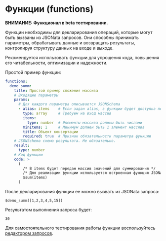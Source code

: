 # Функции (functions)

**ВНИМАНИЕ: Функционал в beta тестировании.**

Функции необходимы для декларирования операций, которые могут быть вызваны из JSONata запросов.
Они способны принимать параметры, обрабатывать данные и возвращать результаты, контролируя 
структуру данных на входе и выходе.

Рекомендуется использовать функции для упрощения кода, повышения его читабельности, оптимизации и надежности.

Простой пример функции:
```yaml
functions:
  demo_summ:
    title: Простой пример сложения массива
    # Входящие параметры
    params:
      # Для каждого параметра описывается JSONSchema
      - alias: items    # Если задан alias, в функции будет доступна переменная с этим идентификатором
        type: array     # Требуем на вход массив
        items:
          type: number  # Элементы массива должны быть числами
        minItems: 1     # Минимум должен быть 1 элемент массива
        title: Объект конвертации
        required: true  # Признак обязательности параметра функции
    # JSONSchema схема результата. Не обязательно.
    result:
      type: number
    # Код функции
    code: >
      (
        /* В items будет передан массив значений для суммирования */
        /* Для реализации функции используется встроенная функция JSONata $sum() */
        $sum(items)
      )
```

После декларирования функции ее можно вызвать из JSONata запроса:
```JSONata
$demo_summ([1,2,3,4,5,15])
```

Результатом выполнения запроса будет:
```
30
```

Для самостоятельного тестирования работы функции воспользуйтесь [редактором запросов](/devtool).



